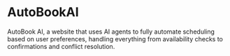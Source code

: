 # AutoBookAI
AutoBook AI, a website that uses AI agents to fully automate scheduling based on user preferences, handling everything from availability checks to confirmations and conflict resolution.
